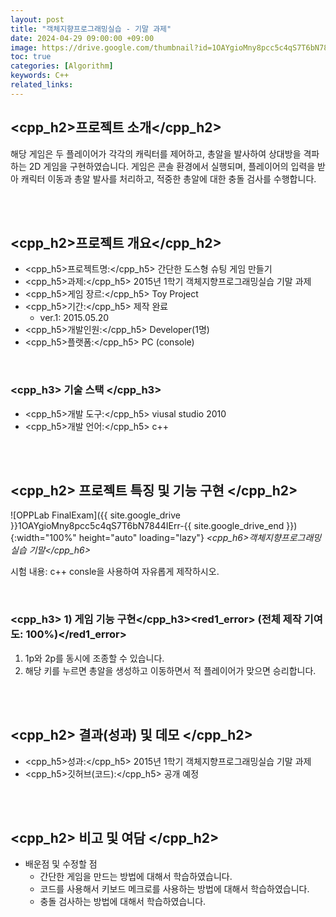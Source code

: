 ```yaml
---
layout: post
title: "객체지향프로그래밍실습 - 기말 과제"
date: 2024-04-29 09:00:00 +09:00
image: https://drive.google.com/thumbnail?id=1OAYgioMny8pcc5c4qS7T6bN7844IErr-
toc: true
categories: [Algorithm]
keywords: C++
related_links:
---
```


## <cpp_h2>프로젝트 소개</cpp_h2>

해당 게임은 두 플레이어가 각각의 캐릭터를 제어하고, 총알을 발사하여 상대방을 격파하는 2D 게임을 구현하였습니다. 게임은 콘솔 환경에서 실행되며, 플레이어의 입력을 받아 캐릭터 이동과 총알 발사를 처리하고, 적중한 총알에 대한 충돌 검사를 수행합니다.


<br>
<br>

## <cpp_h2>프로젝트 개요</cpp_h2>

- <span><cpp_h5>프로젝트명:</cpp_h5> 간단한 도스형 슈팅 게임 만들기</span>
- <span><cpp_h5>과제:</cpp_h5> 2015년 1학기 객체지향프로그래밍실습 기말 과제</span>
- <span><cpp_h5>게임 장르:</cpp_h5> Toy Project</span>
- <span><cpp_h5>기간:</cpp_h5> 제작 완료</span>
    - ver.1: 2015.05.20
- <span><cpp_h5>개발인원:</cpp_h5> Developer(1명)</span>
- <span><cpp_h5>플랫폼:</cpp_h5> PC (console)</span>

<br>

### <cpp_h3> 기술 스택 </cpp_h3>

- <span><cpp_h5>개발 도구:</cpp_h5> viusal studio 2010 </span>
- <span><cpp_h5>개발 언어:</cpp_h5> c++  </span>

<br>
<br>

## <cpp_h2> 프로젝트 특징 및 기능 구현 </cpp_h2>

![OPPLab FinalExam]({{ site.google_drive }}1OAYgioMny8pcc5c4qS7T6bN7844IErr-{{ site.google_drive_end }}){:width="100%" height="auto" loading="lazy"}
*<cpp_h6>객체지향프로그래밍 실습 기말</cpp_h6>*

시험 내용: c++ consle을 사용하여 자유롭게 제작하시오.

<br>

### <cpp_h3> 1) 게임 기능 구현</cpp_h3><red1_error> (전체 제작 기여도: 100%)</red1_error>

1. 1p와 2p를 동시에 조종할 수 있습니다.
2. 해당 키를 누르면 총알을 생성하고 이동하면서 적 플레이어가 맞으면 승리합니다.


<br>
<br>

## <cpp_h2> 결과(성과) 및 데모 </cpp_h2>

- <span><cpp_h5>성과:</cpp_h5> 2015년 1학기 객체지향프로그래밍실습 기말 과제 </span>
- <span><cpp_h5>깃허브(코드):</cpp_h5> 공개 예정</span>

<br>
<br>

## <cpp_h2> 비고 및 여담 </cpp_h2>

- 배운점 및 수정할 점
	- 간단한 게임을 만드는 방법에 대해서 학습하였습니다.
	- 코드를 사용해서 키보드 메크로를 사용하는 방법에 대해서 학습하였습니다.
	- 충돌 검사하는 방법에 대해서 학습하였습니다.